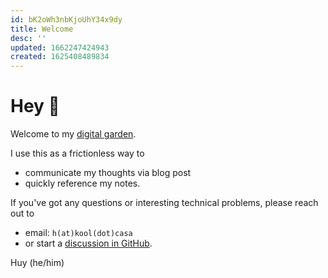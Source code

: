 ```yaml
---
id: bK2oWh3nbKjoUhY34x9dy
title: Welcome
desc: ''
updated: 1662247424943
created: 1625408489834
---
```

# Hey 👋

Welcome to my [digital garden](https://maggieappleton.com/garden-history).

I use this as a frictionless way to
- communicate my thoughts via blog post
- quickly reference my notes.

If you've got any questions or interesting technical problems, please reach out to
- email: `h(at)kool(dot)casa` 
- or start a [discussion in GitHub](https://github.com/h7b/h7b-dendron-netlify/discussions/1).

Huy (he/him)